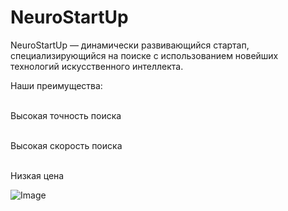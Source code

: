 
# NeuroStartUp

NeuroStartUp — динамически развивающийся стартап, специализирующийся на поиске с использованием новейших технологий искусственного интеллекта. 

Наши преимущества:

<br> Высокая точность поиска

<br> Высокая скорость поиска

<br> Низкая цена

![Image]( https://github.com/netology-ds-team/git-homeworks/raw/main/1_self/logo.png)
 